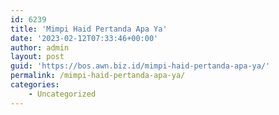 ```yaml
---
id: 6239
title: 'Mimpi Haid Pertanda Apa Ya'
date: '2023-02-12T07:33:46+00:00'
author: admin
layout: post
guid: 'https://bos.awn.biz.id/mimpi-haid-pertanda-apa-ya/'
permalink: /mimpi-haid-pertanda-apa-ya/
categories:
    - Uncategorized
---
```



